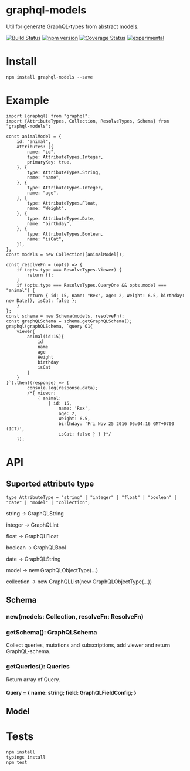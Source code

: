 # graphql-models
Util for generate GraphQL-types from abstract models.

[![Build Status](https://travis-ci.org/arvitaly/graphql-models.svg?branch=master)](https://travis-ci.org/arvitaly/graphql-models)
[![npm version](https://badge.fury.io/js/graphql-models.svg)](https://badge.fury.io/js/graphql-models)
[![Coverage Status](https://coveralls.io/repos/github/arvitaly/graphql-models/badge.svg?branch=master)](https://coveralls.io/github/arvitaly/graphql-models?branch=master)
[![experimental](http://badges.github.io/stability-badges/dist/experimental.svg)](http://github.com/badges/stability-badges)

# Install

    npm install graphql-models --save

# Example

    import {graphql} from "graphql";
    import {AttributeTypes, Collection, ResolveTypes, Schema} from "graphql-models";
    
    const animalModel = {
        id: "animal",
        attributes: [{
            name: "id",
            type: AttributeTypes.Integer,
            primaryKey: true,
        }, {
            type: AttributeTypes.String,
            name: "name",
        }, {
            type: AttributeTypes.Integer,
            name: "age",
        }, {
            type: AttributeTypes.Float,
            name: "Weight",
        }, {
            type: AttributeTypes.Date,
            name: "birthday",
        }, {
            type: AttributeTypes.Boolean,
            name: "isCat",
        }],
    };
    const models = new Collection([animalModel]);

    const resolveFn = (opts) => {
        if (opts.type === ResolveTypes.Viewer) {
            return {};
        }
        if (opts.type === ResolveTypes.QueryOne && opts.model === "animal") {
            return { id: 15, name: "Rex", age: 2, Weight: 6.5, birthday: new Date(), isCat: false };
        }
    };
    const schema = new Schema(models, resolveFn);
    const graphQLSchema = schema.getGraphQLSchema();
    graphql(graphQLSchema, `query Q1{
        viewer{
            animal(id:15){
                id
                name
                age
                Weight
                birthday
                isCat
            }
        }
    }`).then((response) => {
            console.log(response.data);
            /*{ viewer:
                { animal:
                    { id: 15,
                        name: 'Rex',
                        age: 2,
                        Weight: 6.5,
                        birthday: 'Fri Nov 25 2016 06:04:16 GMT+0700 (ICT)',
                        isCat: false } } }*/
        });


# API

## Suported attribute type

    type AttributeType = "string" | "integer" | "float" | "boolean" | "date" | "model" | "collection";

string -> GraphQLString

integer -> GraphQLInt

float -> GraphQLFloat

boolean -> GraphQLBool

date -> GraphQLString

model -> new GraphQLObjectType(...)

collection -> new GraphQLList(new GraphQLObjectType(...))

## Schema

### new(models: Collection, resolveFn: ResolveFn)

### getSchema(): GraphQLSchema

Collect queries, mutations and subscriptions, add viewer and return GraphQL-schema.

### getQueries(): Queries

Return array of Query.

#### Query = { name: string; field: GraphQLFieldConfig; }

## Model

# Tests

    npm install
    typings install
    npm test